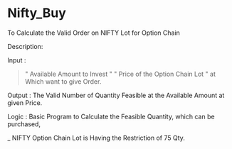 # Nifty_Buy
To Calculate the Valid Order on NIFTY Lot for Option Chain

Description:

Input : 
> " Available Amount to Invest "
> " Price  of the Option Chain Lot " at Which want to give Order.

Output  : 
The Valid Number of Quantity Feasible at the Available Amount at given Price.


 Logic : 
Basic Program to Calculate the Feasible Quantity, which can be purchased,

_ NIFTY Option Chain Lot is Having the Restriction of 75 Qty.
